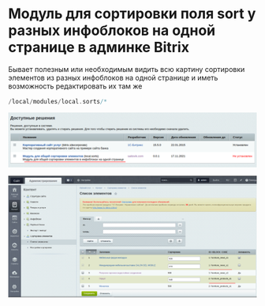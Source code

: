 # Модуль для сортировки поля sort у разных инфоблоков на одной странице в админке Bitrix
Бывает полезным или необходимым видить всю картину сортировки элементов из разных инфоблоков на одной странице и иметь возможность редактировать их там же
```php
/local/modules/local.sorts/*
```
![install modules](https://github.com/otolaa/local_sorts/blob/master/images/local_sorts/local_sorts_install.png)

![local_sorts](https://github.com/otolaa/local_sorts/blob/master/images/local_sorts/local_sorts.png)
